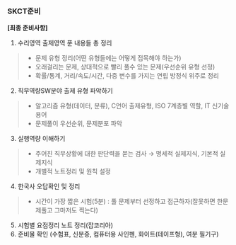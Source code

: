 ### SKCT준비

**[최종 준비사항]**

1. 수리영역 출제영역 푼 내용들 총 정리 

> - 문제 유형 정리(어떤 유형들에는 어떻게 접목해야 하는가)
> - 오래걸리는 문제, 상대적으로 빨리 풀수 있는 문제(우선순위 유형 선정)
> - 확률/통계, 거리/속도/시간, 다중 변수를 가지는 연립 방정식 위주로 정리 

2. 직무역량SW분야 출제 유형 파악하기 

> - 알고리즘 유형(데이터, 분류),  C언어 출제유형,  ISO 7계층별 역할,  IT 신기술 용어  
> - 문제풀이 우선순위, 문제분포 파악

3. 실행역량 이해하기

> - 주어진 직무상황에 대한 판단력을 묻는 검사 → 명세적 실제지식, 기본적 실제지식 
> - 개별적 노트정리 및 원칙 설정 

4. 한국사 오답확인 및 정리 

> - 시간이 가장 짧은 시험(5분) : 풀 문제부터 선정하고 접근하자(잘못하면 한문제풀고 그마저도 찍는다)

5. 시험별 요점정리 노트 정리(잡코리아)
6. 준비물 확인 (수험표, 신분증, 컴퓨터용 사인펜, 화이트(테이프형), 여분 필기구)
